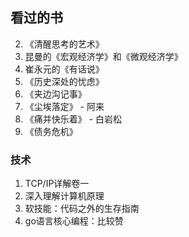 ## 看过的书

2. 《清醒思考的艺术》
4. 昆曼的《宏观经济学》和《微观经济学》
5. 崔永元的《有话说》
6. 《历史深处的忧虑》
7. 《夹边沟记事》
8. 《尘埃落定》 - 阿来
7. 《痛并快乐着》 - 白岩松
9. 《债务危机》

### 技术

1. TCP/IP详解卷一
2. 深入理解计算机原理
3. 软技能：代码之外的生存指南
4. go语言核心编程：比较赞